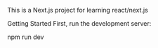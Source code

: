 This is a Next.js project for learning react/next.js

Getting Started
First, run the development server:

npm run dev
